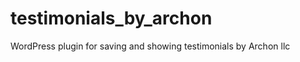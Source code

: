 testimonials_by_archon
=====================

WordPress plugin for saving and showing testimonials by Archon llc

